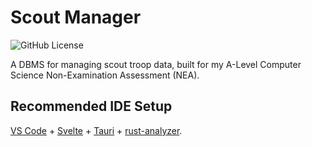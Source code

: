 # Scout Manager

![GitHub License](https://img.shields.io/github/license/matta-official/scout-manager)

A DBMS for managing scout troop data, built for my A-Level Computer Science Non-Examination Assessment (NEA).

## Recommended IDE Setup

[VS Code](https://code.visualstudio.com/) + [Svelte](https://marketplace.visualstudio.com/items?itemName=svelte.svelte-vscode) + [Tauri](https://marketplace.visualstudio.com/items?itemName=tauri-apps.tauri-vscode) + [rust-analyzer](https://marketplace.visualstudio.com/items?itemName=rust-lang.rust-analyzer).


